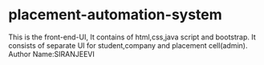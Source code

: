 # placement-automation-system
This is the front-end-UI, It contains of html,css,java script and bootstrap.
It consists of separate UI for student,company and placement cell(admin).
Author Name:SIRANJEEVI
